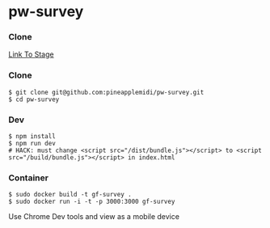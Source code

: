 # pw-survey

### Clone
[Link To Stage](http://35.193.125.55:3000/)
### Clone

```
$ git clone git@github.com:pineapplemidi/pw-survey.git
$ cd pw-survey
```

### Dev

```
$ npm install
$ npm run dev
# HACK: must change <script src="/dist/bundle.js"></script> to <script src="/build/bundle.js"></script> in index.html
```

### Container

```
$ sudo docker build -t gf-survey .
$ sudo docker run -i -t -p 3000:3000 gf-survey
```

Use Chrome Dev tools and view as a mobile device
